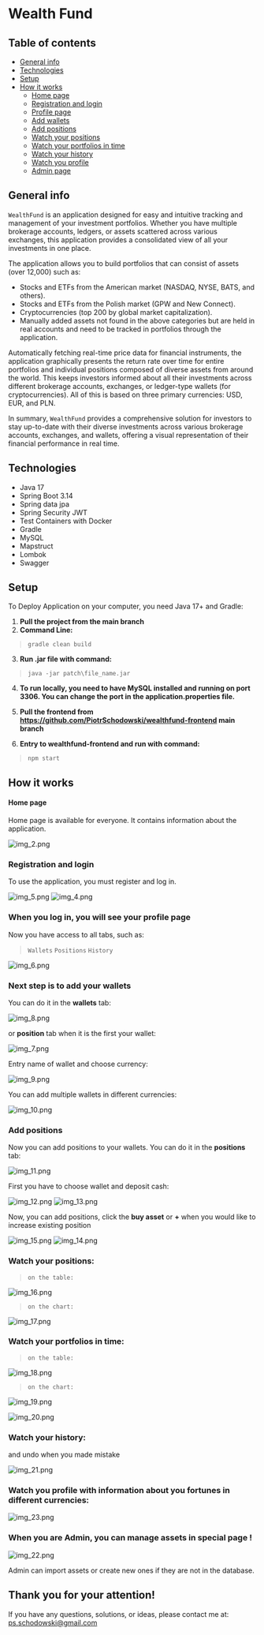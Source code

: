 # Wealth Fund
## Table of contents
* [General info](#general-info)
* [Technologies](#technologies)
* [Setup](#setup)
* [How it works](#how-it-works)
  * [Home page](#home-page)
  * [Registration and login](#registration-and-login)
  * [Profile page](#when-you-log-in-you-will-see-your-profile-page)
  * [Add wallets](#next-step-is-to-add-your-wallets)
  * [Add positions](#add-positions)
  * [Watch your positions](#watch-your-positions)
  * [Watch your portfolios in time](#watch-your-portfolios-in-time)
  * [Watch your history](#watch-your-history)
  * [Watch you profile](#watch-you-profile-with-information-about-you-fortunes-in-different-currencies)
  * [Admin page](#when-you-are-admin-you-can-manage-assets-in-special-page-)

## General info
``WealthFund`` is an application designed for easy and intuitive tracking and management of your investment portfolios. 
Whether you have multiple brokerage accounts, ledgers, or assets scattered across various exchanges, this application provides a consolidated view of all your investments in one place.

The application allows you to build portfolios that can consist of assets (over 12,000) such as:

* Stocks and ETFs from the American market (NASDAQ, NYSE, BATS, and others).
* Stocks and ETFs from the Polish market (GPW and New Connect).
* Cryptocurrencies (top 200 by global market capitalization).
* Manually added assets not found in the above categories but are held in real
accounts and need to be tracked in portfolios through the application.

Automatically fetching real-time price data for financial instruments, 
the application graphically presents the return rate over time for entire
portfolios and individual positions composed of diverse assets from around the world. 
This keeps investors informed about all their investments across different brokerage accounts,
exchanges, or ledger-type wallets (for cryptocurrencies).
All of this is based on three primary currencies: USD, EUR, and PLN.

In summary, `WealthFund` provides a comprehensive solution for investors to stay up-to-date with their diverse
investments across various brokerage accounts, exchanges, and wallets, offering a visual representation of their
financial performance in real time.

## Technologies
* Java 17
* Spring Boot 3.14
* Spring data jpa
* Spring Security JWT
* Test Containers with Docker
* Gradle
* MySQL
* Mapstruct
* Lombok
* Swagger

## Setup
To Deploy Application on your computer, you need Java 17+ and Gradle:

1. **Pull the project from the main branch** 
2. **Command Line:**
>`gradle clean build`

3. **Run .jar file with command:**
>`java -jar patch\file_name.jar`
 
4. **To run locally, you need to have MySQL installed and running on port 3306. 
   You can change the port in the application.properties file.**

5. **Pull the frontend from https://github.com/PiotrSchodowski/wealthfund-frontend main branch**

6. **Entry to wealthfund-frontend and run with command:**
>`npm start`

## How it works
#### Home page
Home page is available for everyone. It contains information about the application.

![img_2.png](img_2.png)
### Registration and login
To use the application, you must register and log in.

![img_5.png](img_5.png)
![img_4.png](img_4.png)
### When you log in, you will see your profile page
Now you have access to all tabs, such as:
> `Wallets`
> `Positions`
> `History`

![img_6.png](img_6.png)
### Next step is to add your wallets 
You can do it in the **wallets** tab:

![img_8.png](img_8.png)

or **position** tab when it is the first your wallet:

![img_7.png](img_7.png)

Entry name of wallet and choose currency: 

![img_9.png](img_9.png)

You can add multiple wallets in different currencies:

![img_10.png](img_10.png)

### Add positions
Now you can add positions to your wallets.
You can do it in the **positions** tab:

![img_11.png](img_11.png)

First you have to choose wallet and deposit cash:

![img_12.png](img_12.png)
![img_13.png](img_13.png)

Now, you can add positions, click the **buy asset** or **+** when you would like to increase existing position

![img_15.png](img_15.png)
![img_14.png](img_14.png)

### Watch your positions:

>`on the table:`

![img_16.png](img_16.png)

>`on the chart:`

![img_17.png](img_17.png)

### Watch your portfolios in time:

>`on the table:`

![img_18.png](img_18.png)

>`on the chart:`

![img_19.png](img_19.png)

![img_20.png](img_20.png)

### Watch your history:

and undo when you made mistake

![img_21.png](img_21.png)

### Watch you profile with information about you fortunes in different currencies:

![img_23.png](img_23.png)

### When you are Admin, you can manage assets in special page !

![img_22.png](img_22.png)

Admin can import assets or create new ones if they are not in the database.

## Thank you for your attention!
If you have any questions, solutions, or ideas, please contact me at: ps.schodowski@gmail.com